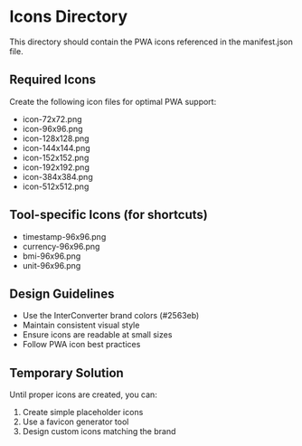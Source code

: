 # Icons Directory

This directory should contain the PWA icons referenced in the manifest.json file.

## Required Icons

Create the following icon files for optimal PWA support:

- icon-72x72.png
- icon-96x96.png
- icon-128x128.png
- icon-144x144.png
- icon-152x152.png
- icon-192x192.png
- icon-384x384.png
- icon-512x512.png

## Tool-specific Icons (for shortcuts)

- timestamp-96x96.png
- currency-96x96.png
- bmi-96x96.png
- unit-96x96.png

## Design Guidelines

- Use the InterConverter brand colors (#2563eb)
- Maintain consistent visual style
- Ensure icons are readable at small sizes
- Follow PWA icon best practices

## Temporary Solution

Until proper icons are created, you can:
1. Create simple placeholder icons
2. Use a favicon generator tool
3. Design custom icons matching the brand
